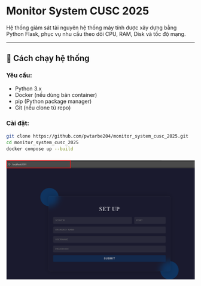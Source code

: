 # Monitor System CUSC 2025

Hệ thống giám sát tài nguyên hệ thống máy tính được xây dựng bằng Python Flask, phục vụ nhu cầu theo dõi CPU, RAM, Disk và tốc độ mạng.

---

## 🚀 Cách chạy hệ thống

### Yêu cầu:
- Python 3.x
- Docker (nếu dùng bản container)
- pip (Python package manager)
- Git (nếu clone từ repo)

### Cài đặt:
```bash
git clone https://github.com/pwtarbe204/monitor_system_cusc_2025.git
cd monitor_system_cusc_2025
docker compose up --build
```
###
![Mô tả ảnh](images/1.png)
